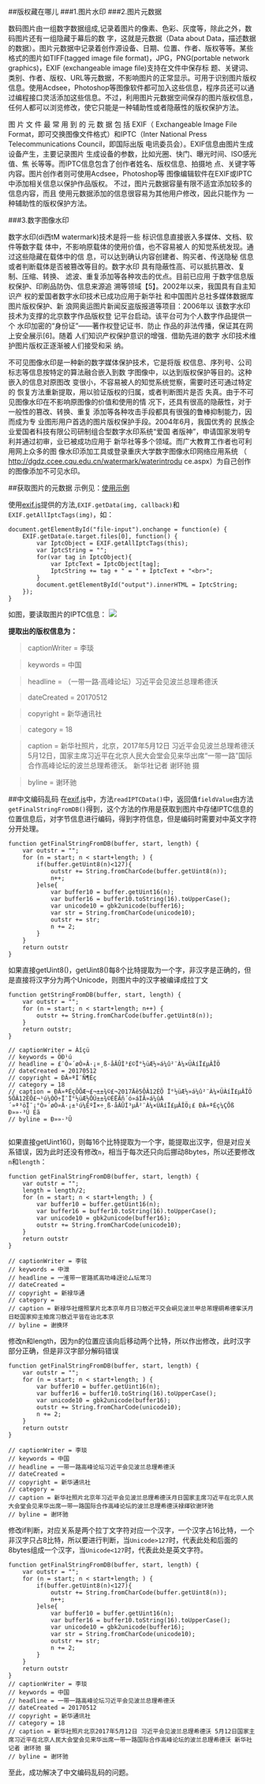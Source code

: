 ##版权藏在哪儿
###1.图片水印
###2.图片元数据

数码图片由一组数字数据组成,记录着图片的像素、色彩、灰度等，除此之外，数码图片还有一组隐藏于幕后的数 字，这就是元数据（Data about Data，描述数据的数据）。图片元数据中记录着创作源设备、日期、位置、作者、版权等等。某些格式的图片如TIFF(tagged image file format)，JPG，PNG(portable network graphics)，EXIF (exchangeable image file)支持在文件中保存标 题、关键词、类别、作者、版权、URL等元数据，不影响图片的正常显示。可用于识别图片版权信息。使用Acdsee，Photoshop等图像软件都可加入这些信息，程序员还可以通过编程接口灵活添加这些信息。不过，利用图片元数据空间保存的图片版权信息，任何人都可以浏览修改，使它只能是一种辅助性或者隐蔽性的版权保护方法。 

图 片 文 件 最 常 用 到 的 元 数 据 包 括 EXIF（ Exchangeable Image File Format，即可交换图像文件格式）和IPTC（Inter National Press Telecommunications Council，即国际出版 电讯委员会）。EXIF信息由图片生成设备产生，主要记录图片 生成设备的参数，比如光圈、快门、曝光时间、ISO感光值、焦 长等等。而IPTC信息包含了创作者姓名、版权信息、拍摄地 点、关键字等内容。图片创作者则可使用Acdsee，Photoshop等 图像编辑软件在EXIF或IPTC中添加相关信息以保护作品版权。 不过，图片元数据容量有限不适宜添加较多的信息内容，而且 使用元数据添加的信息很容易为其他用户修改，因此只能作为 一种辅助性的版权保护方法。

###3.数字图像水印

数字水印(di西tM watermark)技术是将一些 标识信息直接嵌入多媒体、文档、软件等数字载 体中，不影响原载体的使用价值，也不容易被人 的知觉系统发现。通过这些隐藏在载体中的信 息，可以达到确认内容创建者、购买者、传送隐秘 信息或者判断载体是否被篡改等目的。数字水印 具有隐蔽性高、可以抵抗篡改、复制、压缩、转换、 滤波、重复添加等各种攻击的优点。目前已应用 于数字信息版权保护、印刷品防伪、信息来源追 溯等领域【5】。2002年以来，我国具有自主知识产 权的爱国者数字水印技术已成功应用于新华社 和中国图片总社多媒体数据库图片版权保护、新 浪网奥运图片新闻反盗版报道等项目：2006年以 该数字水印技术为支撑的北京数字作品版权登 记平台启动。该平台可为个人数字作品提供一个 水印加密的“身份证”——著作权登记证书．防止 作品的非法传播，保证其在网上安全展示[6]。随着 人们知识产权保护意识的增强．借助先进的数字 水印技术维护图片版权正逐渐被人们接受和采 纳。 

不可见图像水印是一种新的数字媒体保护技术，它是将版 权信息、序列号、公司标志等信息按特定的算法融合嵌入到数 字图像中，以达到版权保护等目的。这种嵌入的信息对原图改 变很小，不容易被人的知觉系统觉察，需要时还可通过特定的 恢复方法重新提取，用以验证版权的归属，或者判断图片是否 失真。由于不可见图像水印在不影响原图像的价值和使用的情 况下，还具有很高的隐蔽性，对于一般性的篡改、转换、重复 添加等各种攻击手段都具有很强的鲁棒抑制能力，因而成为专 业图形用户首选的图片版权保护手段。2004年6月，我国优秀的 民族企业爱国者科技有限公司研制组合型数字水印系统“爱国 者版神”，申请国家发明专利并通过初审，业已被成功应用于 新华社等多个领域。而广大教育工作者也可利用网上众多的图 像水印添加工具或登录重庆大学数字图像水印网络应用系统 （ http://dgdz.ccee.cqu.edu.cn/watermark/waterintrodu ce.aspx）为自己创作的图像添加不可见水印。 

##获取图片的元数据
示例见：[使用示例](http://xxwu.tech/getExif/getExif.html)


使用[exif.js](https://github.com/SmartDoubleXiao/getExif/blob/master/exif.js)提供的方法,`EXIF.getData(img, callback)`和`EXIF.getAllIptcTags(img)`，如：


```
document.getElementById("file-input").onchange = function(e) {
    EXIF.getData(e.target.files[0], function() {
        var IptcObject = EXIF.getAllIptcTags(this);
        var IptcString = "";
        for(var tag in IptcObject){
        	var IptcText = IptcObject[tag];
        	IptcString += tag + " = " + IptcText + "<br>";
        }
        document.getElementById("output").innerHTML = IptcString;
    });
}

```
如图，要读取图片的IPTC信息：
![](http://ww4.sinaimg.cn/large/006tNc79ly1fftwu9cvqfj30p00iyn1x.jpg)

**提取出的版权信息为：**
>captionWriter = 李琰 

>keywords = 中国 

>headline = （一带一路·高峰论坛）习近平会见波兰总理希德沃 

>dateCreated = 20170512 

>copyright = 新华通讯社 

>category = 18 

>caption = 新华社照片，北京，2017年5月12日 习近平会见波兰总理希德沃 5月12日，国家主席习近平在北京人民大会堂会见来华出席“一带一路”国际合作高峰论坛的波兰总理希德沃。 新华社记者 谢环驰 摄 

>byline = 谢环驰

##中文编码乱码
在[exif.js](https://github.com/SmartDoubleXiao/getExif/blob/master/exif.js)中，方法`readIPTCData()`中，返回值`fieldValue`由方法`getFinalStringFromDB()`得到，这个方法的作用是获取到图片中存储IPTC信息的位置信息后，对字节信息进行编码，得到字符信息，但是编码时需要对中英文字符分开处理。

```
function getFinalStringFromDB(buffer, start, length) {        
    var outstr = "";
    for (n = start; n < start+length; ) {
        if(buffer.getUint8(n)<127){
            outstr += String.fromCharCode(buffer.getUint8(n));
            n++;
        }else{
            var buffer10 = buffer.getUint16(n);
            var buffer16 = buffer10.toString(16).toUpperCase();
            var unicode10 = gbk2unicode(buffer16);
            var str = String.fromCharCode(unicode10);
            outstr += str;           
            n += 2;
        }          
    }
    return outstr
}

```  
如果直接getUint8()，getUint8()每8个比特提取为一个字，非汉字是正确的，但是直接将汉字分为两个Unicode，则图片中的汉字被编译成拉丁文

```
function getStringFromDB(buffer, start, length) {
    var outstr = "";
    for (n = start; n < start+length; n++) {
        outstr += String.fromCharCode(buffer.getUint8(n));            
    }
    return outstr;
}
    
// captionWriter = Àîçü 
// keywords = ÖÐ¹ú 
// headline = £¨Ò»´øÒ»Â·¡¤¸ß·åÂÛÌ³£©Ï°½üÆ½»á¼û²¨À¼×ÜÀíÏ£µÂÎÖ 
// dateCreated = 20170512 
// copyright = ÐÂ»ªÍ¨Ñ¶Éç 
// category = 18 
// caption = ÐÂ»ªÉçÕÕÆ¬£¬±±¾©£¬2017Äê5ÔÂ12ÈÕ Ï°½üÆ½»á¼û²¨À¼×ÜÀíÏ£µÂÎÖ 5ÔÂ12ÈÕ£¬¹ú¼ÒÖ÷Ï¯Ï°½üÆ½ÔÚ±±¾©ÈËÃñ´ó»áÌÃ»á¼ûÀ´»ª³öÏ¯¡°Ò»´øÒ»Â·¡±¹ú¼ÊºÏ×÷¸ß·åÂÛÌ³µÄ²¨À¼×ÜÀíÏ£µÂÎÖ¡£ ÐÂ»ªÉç¼ÇÕß Ð»»·³Û Éã 
// byline = Ð»»·³Û
    
```
如果直接getUint16()，则每16个比特提取为一个字，能提取出汉字，但是对应关系错误，因为此时还没有修改`n`，相当于每次还只向后挪动8bytes，所以还要修改`n`和`length`：

```
function getFinalStringFromDB(buffer, start, length) {        
    var outstr = "";
    length = length/2;
    for (n = start; n < start+length; ) {
        var buffer10 = buffer.getUint16(n);
        var buffer16 = buffer10.toString(16).toUpperCase();
        var unicode10 = gbk2unicode(buffer16);
        outstr += String.fromCharCode(unicode10);
    }
    return outstr
}

// captionWriter = 李铉 
// keywords = 中泄 
// headline = 一淮带一宦路贰高叻峰迓论厶坛常习 
// dateCreated = 
// copyright = 新禄华通 
// category = 
// caption = 新禄华社缯照掌片北本京年月日习敖近平交会峒见波兰甲总芾理硐希德挛沃月日眨国家抑主飨席习敖近平皆在诒北本京 
// byline = 谢换环
```
修改n和length，因为n的位置应该向后移动两个比特，所以作出修改，此时汉字部分正确，但是非汉字部分解码错误

```
function getFinalStringFromDB(buffer, start, length) {        
    var outstr = "";
    for (n = start; n < start+length; ) {
        var buffer10 = buffer.getUint16(n);
        var buffer16 = buffer10.toString(16).toUpperCase();
        var unicode10 = gbk2unicode(buffer16);
        outstr += String.fromCharCode(unicode10);
        n += 2;
    }
    return outstr
}

// captionWriter = 李琰 
// keywords = 中国 
// headline = 一带一路高峰论坛习近平会见波兰总理希德沃 
// dateCreated = 
// copyright = 新华通讯社 
// category = 
// caption = 新华社照片北京年习近平会见波兰总理希德沃月日国家主席习近平在北京人民大会堂会见来华出席一带一路国际合作高峰论坛的波兰总理希德沃禄缂钦谢环驰 
// byline = 谢环驰
```
修改if判断，对应关系是两个拉丁文字符对应一个汉字，一个汉字占16比特，一个非汉字只占8比特，所以要进行判断，当`Unicode>127`时，代表此处和后面的8bytes组成一个汉字，当`Unicode<127`时，代表此处是英文字符。

```
function getFinalStringFromDB(buffer, start, length) {        
    var outstr = "";
    for (n = start; n < start+length; ) {
        if(buffer.getUint8(n)<127){
            outstr += String.fromCharCode(buffer.getUint8(n));
            n++;
        }else{
            var buffer10 = buffer.getUint16(n);
            var buffer16 = buffer10.toString(16).toUpperCase();
            var unicode10 = gbk2unicode(buffer16);
            var str = String.fromCharCode(unicode10);
            outstr += str;           
            n += 2;
        }          
    }
    return outstr
}
// captionWriter = 李琰
// keywords = 中国
// headline = 一带一路高峰论坛习近平会见波兰总理希德沃
// dateCreated = 20170512
// copyright = 新华通讯社
// category = 18
// caption = 新华社照片北京2017年5月12日 习近平会见波兰总理希德沃 5月12日国家主席习近平在北京人民大会堂会见来华出席一带一路国际合作高峰论坛的波兰总理希德沃 新华社记者 谢环驰 摄 
// byline = 谢环驰

```
至此，成功解决了中文编码乱码的问题。




